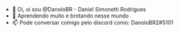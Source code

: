 - 👋 Oi, oi sou @DanoloBR - Daniel Simonetti Rodrigues
- 🌱 Aprendendo muito e brotando nesse mundo
- 📫 Pode conversar comigo pelo discord como: DanoloBR2#5101

